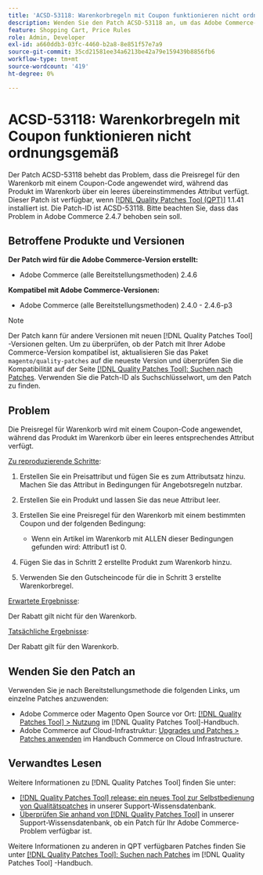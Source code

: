 ```yaml
---
title: 'ACSD-53118: Warenkorbregeln mit Coupon funktionieren nicht ordnungsgemäß'
description: Wenden Sie den Patch ACSD-53118 an, um das Adobe Commerce-Problem zu beheben, bei dem die Preisregel für den Warenkorb mit einem Coupon-Code angewendet wird, während das Produkt im Warenkorb über ein leeres übereinstimmendes Attribut verfügt.
feature: Shopping Cart, Price Rules
role: Admin, Developer
exl-id: a660ddb3-03fc-4460-b2a8-8e851f57e7a9
source-git-commit: 35cd21581ee34a6213be42a79e159439b8856fb6
workflow-type: tm+mt
source-wordcount: '419'
ht-degree: 0%

---
```


# ACSD-53118: Warenkorbregeln mit Coupon funktionieren nicht ordnungsgemäß

Der Patch ACSD-53118 behebt das Problem, dass die Preisregel für den Warenkorb mit einem Coupon-Code angewendet wird, während das Produkt im Warenkorb über ein leeres übereinstimmendes Attribut verfügt. Dieser Patch ist verfügbar, wenn [[!DNL Quality Patches Tool (QPT)]](/help/announcements/adobe-commerce-announcements/magento-quality-patches-released-new-tool-to-self-serve-quality-patches.md) 1.1.41 installiert ist. Die Patch-ID ist ACSD-53118. Bitte beachten Sie, dass das Problem in Adobe Commerce 2.4.7 behoben sein soll.

## Betroffene Produkte und Versionen

**Der Patch wird für die Adobe Commerce-Version erstellt:**

* Adobe Commerce (alle Bereitstellungsmethoden) 2.4.6

**Kompatibel mit Adobe Commerce-Versionen:**

* Adobe Commerce (alle Bereitstellungsmethoden) 2.4.0 - 2.4.6-p3

>[!NOTE]
>
>Der Patch kann für andere Versionen mit neuen [!DNL Quality Patches Tool] -Versionen gelten. Um zu überprüfen, ob der Patch mit Ihrer Adobe Commerce-Version kompatibel ist, aktualisieren Sie das Paket `magento/quality-patches` auf die neueste Version und überprüfen Sie die Kompatibilität auf der Seite [[!DNL Quality Patches Tool]: Suchen nach Patches](https://experienceleague.adobe.com/tools/commerce-quality-patches/index.html). Verwenden Sie die Patch-ID als Suchschlüsselwort, um den Patch zu finden.

## Problem

Die Preisregel für Warenkorb wird mit einem Coupon-Code angewendet, während das Produkt im Warenkorb über ein leeres entsprechendes Attribut verfügt.

<u>Zu reproduzierende Schritte</u>:

1. Erstellen Sie ein Preisattribut und fügen Sie es zum Attributsatz hinzu. Machen Sie das Attribut in Bedingungen für Angebotsregeln nutzbar.
1. Erstellen Sie ein Produkt und lassen Sie das neue Attribut leer.
1. Erstellen Sie eine Preisregel für den Warenkorb mit einem bestimmten Coupon und der folgenden Bedingung:

   * Wenn ein Artikel im Warenkorb mit ALLEN dieser Bedingungen gefunden wird: Attribut1 ist 0.

1. Fügen Sie das in Schritt 2 erstellte Produkt zum Warenkorb hinzu.
1. Verwenden Sie den Gutscheincode für die in Schritt 3 erstellte Warenkorbregel.

<u>Erwartete Ergebnisse</u>:

Der Rabatt gilt nicht für den Warenkorb.

<u>Tatsächliche Ergebnisse</u>:

Der Rabatt gilt für den Warenkorb.

## Wenden Sie den Patch an

Verwenden Sie je nach Bereitstellungsmethode die folgenden Links, um einzelne Patches anzuwenden:

* Adobe Commerce oder Magento Open Source vor Ort: [[!DNL Quality Patches Tool] > Nutzung](https://experienceleague.adobe.com/docs/commerce-operations/tools/quality-patches-tool/usage.html) im [!DNL Quality Patches Tool]-Handbuch.
* Adobe Commerce auf Cloud-Infrastruktur: [Upgrades und Patches > Patches anwenden](https://experienceleague.adobe.com/docs/commerce-cloud-service/user-guide/develop/upgrade/apply-patches.html) im Handbuch Commerce on Cloud Infrastructure.

## Verwandtes Lesen

Weitere Informationen zu [!DNL Quality Patches Tool] finden Sie unter:

* [[!DNL Quality Patches Tool] release: ein neues Tool zur Selbstbedienung von Qualitätspatches](/help/announcements/adobe-commerce-announcements/magento-quality-patches-released-new-tool-to-self-serve-quality-patches.md) in unserer Support-Wissensdatenbank.
* [Überprüfen Sie anhand von  [!DNL Quality Patches Tool]](/help/support-tools/patches-available-in-qpt-tool/check-patch-for-magento-issue-with-magento-quality-patches.md) in unserer Support-Wissensdatenbank, ob ein Patch für Ihr Adobe Commerce-Problem verfügbar ist.

Weitere Informationen zu anderen in QPT verfügbaren Patches finden Sie unter [[!DNL Quality Patches Tool]: Suchen nach Patches](https://experienceleague.adobe.com/tools/commerce-quality-patches/index.html) im [!DNL Quality Patches Tool] -Handbuch.
